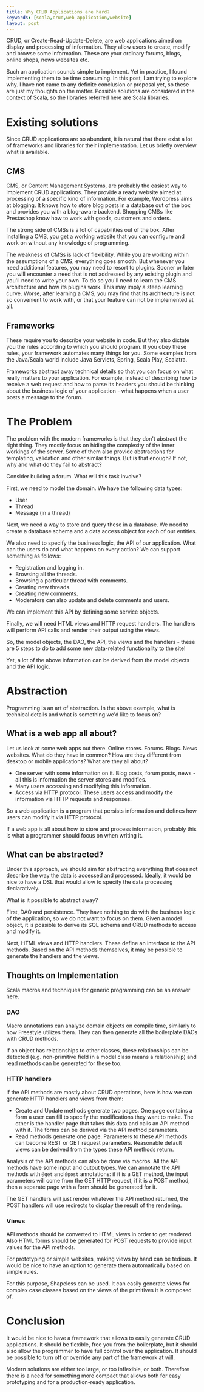 ```yaml
---
title: Why CRUD Applications are hard?
keywords: [scala,crud,web application,website]
layout: post
---
```


CRUD, or Create-Read-Update-Delete, are web applications aimed on display and processing of information. They allow users to create, modify and browse some information. These are your ordinary forums, blogs, online shops, news websites etc.

<!-- more -->

Such an application sounds simple to implement. Yet in practice, I found implementing them to be time consuming. In this post, I am trying to explore why. I have not came to any definite conclusion or proposal yet, so these are just my thoughts on the matter. Possible solutions are considered in the context of Scala, so the libraries referred here are Scala libraries.

# Existing solutions
Since CRUD applications are so abundant, it is natural that there exist a lot of frameworks and libraries for their implementation. Let us briefly overview what is available.

## CMS
CMS, or Content Management Systems, are probably the easiest way to implement CRUD applications. They provide a ready website aimed at processing of a specific kind of information. For example, Wordpress aims at blogging. It knows how to store blog posts in a database out of the box and provides you with a blog-aware backend. Shopping CMSs like Prestashop know how to work with goods, customers and orders.

The strong side of CMSs is a lot of capabilities out of the box. After installing a CMS, you get a working website that you can configure and work on without any knowledge of programming.

The weakness of CMSs is lack of flexibility. While you are working within the assumptions of a CMS, everything goes smooth. But whenever you need additional features, you may need to resort to plugins. Sooner or later you will encounter a need that is not addressed by any existing plugin and you'll need to write your own. To do so you'll need to learn the CMS architecture and how its plugins work. This may imply a steep learning curve. Worse, after learning a CMS, you may find that its architecture is not so convenient to work with, or that your feature can not be implemented at all.

## Frameworks
These require you to describe your website in code. But they also dictate you the rules according to which you should program. If you obey these rules, your framework automates many things for you. Some examples from the Java/Scala world include Java Servlets, Spring, Scala Play, Scalatra.

Frameworks abstract away technical details so that you can focus on what really matters to your application. For example, instead of describing how to receive a web request and how to parse its headers you should be thinking about the business logic of your application - what happens when a user posts a message to the forum.

# The Problem
The problem with the modern frameworks is that they don't abstract the right thing. They mostly focus on hiding the complexity of the inner workings of the server. Some of them also provide abstractions for templating, validation and other similar things. But is that enough? If not, why and what do they fail to abstract?

Consider building a forum. What will this task involve?

First, we need to model the domain. We have the following data types:

- User
- Thread
- Message (in a thread)

Next, we need a way to store and query these in a database. We need to create a database schema and a data access object for each of our entities.

We also need to specify the business logic, the API of our application. What can the users do and what happens on every action? We can support something as follows:

- Registration and logging in.
- Browsing all the threads.
- Browsing a particular thread with comments.
- Creating new threads.
- Creating new comments.
- Moderators can also update and delete comments and users.

We can implement this API by defining some service objects.

Finally, we will need HTML views and HTTP request handlers. The handlers will perform API calls and render their output using the views.

So, the model objects, the DAO, the API, the views and the handlers - these are 5 steps to do to add some new data-related functionality to the site!

Yet, a lot of the above information can be derived from the model objects and the API logic.

# Abstraction
Programming is an art of abstraction. In the above example, what is technical details and what is something we'd like to focus on?

## What is a web app all about?
Let us look at some web apps out there. Online stores. Forums. Blogs. News websites. What do they have in common? How are they different from desktop or mobile applications? What are they all about?

- One server with some information on it. Blog posts, forum posts, news - all this is information the server stores and modifies.
- Many users accessing and modifying this information.
- Access via HTTP protocol. These users access and modify the information via HTTP requests and responses.

So a web application is a program that persists information and defines how users can modify it via HTTP protocol.

If a web app is all about how to store and process information, probably this is what a programmer should focus on when writing it.

## What can be abstracted?
Under this approach, we should aim for abstracting everything that does not describe the way the data is accessed and processed. Ideally, it would be nice to have a DSL that would allow to specify the data processing declaratively.

What is it possible to abstract away?

First, DAO and persistence. They have nothing to do with the business logic of the application, so we do not want to focus on them. Given a model object, it is possible to derive its SQL schema and CRUD methods to access and modify it.

Next, HTML views and HTTP handlers. These define an interface to the API methods. Based on the API methods themselves, it may be possible to generate the handlers and the views.

## Thoughts on Implementation
Scala macros and techniques for generic programming can be an answer here.

### DAO
Macro annotations can analyze domain objects on compile time, similarly to how Freestyle utilizes them. They can then generate all the boilerplate DAOs with CRUD methods.

If an object has relationships to other classes, these relationships can be detected (e.g. non-primitive field in a model class means a relationship) and read methods can be generated for these too.

### HTTP handlers
If the API methods are mostly about CRUD operations, here is how we can generate HTTP handlers and views from them:

- Create and Update methods generate two pages. One page contains a form a user can fill to specify the modifications they want to make. The other is the handler page that takes this data and calls an API method with it. The forms can be derived via the API method parameters.
- Read methods generate one page. Parameters to these API methods can become REST or GET request parameters. Reasonable default views can be derived from the types these API methods return.

Analysis of the API methods can also be done via macros. All the API methods have some input and output types. We can annotate the API methods with `@get` and `@post` annotations: if it is a GET method, the input parameters will come from the GET HTTP request, if it is a POST method, then a separate page with a form should be generated for it.

The GET handlers will just render whatever the API method returned, the POST handlers will use redirects to display the result of the rendering.

### Views
API methods should be converted to HTML views in order to get rendered. Also HTML forms should be generated for POST requests to provide input values for the API methods.

For prototyping or simple websites, making views by hand can be tedious. It would be nice to have an option to generate them automatically based on simple rules.

For this purpose, Shapeless can be used. It can easily generate views for complex case classes based on the views of the primitives it is composed of.

# Conclusion
It would be nice to have a framework that allows to easily generate CRUD applications. It should be flexible, free you from the boilerplate, but it should also allow the programmer to have full control over the application. It should be possible to turn off or override any part of the framework at will.

Modern solutions are either too large, or too inflexible, or both. Therefore there is a need for something more compact that allows both for easy prototyping and for a production-ready application.